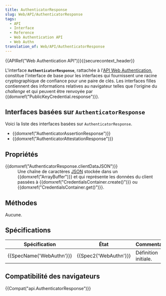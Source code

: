 ```yaml
---
title: AuthenticatorResponse
slug: Web/API/AuthenticatorResponse
tags:
  - API
  - Interface
  - Reference
  - Web Authentication API
  - Web Authn
translation_of: Web/API/AuthenticatorResponse
---
```

<p>{{APIRef("Web Authentication API")}}{{securecontext_header}}</p>

<p>L'interface <code><strong>AuthenticatorResponse</strong></code>, rattachée à l'<a href="/en-US/docs/Web/API/Web_Authentication_API">API Web Authentication</a>, constitue l'interface de base pour les interfaces qui fournissent une racine cryptographique de confiance pour une paire de clés. Les interfaces filles contiennent des informations relatives au navigateur telles que l'origine du <em>challenge</em> et qui peuvent être renvoyée par {{domxref("PublicKeyCredential.response")}}.</p>

<h2 id="Interfaces_basées_sur_AuthenticatorResponse">Interfaces basées sur <code>AuthenticatorResponse</code></h2>

<p>Voici la liste des interfaces basées sur <code>AuthenticatorResponse</code>.</p>

<ul>
 <li>{{domxref("AuthenticatorAssertionResponse")}}</li>
 <li>{{domxref("AuthenticatorAttestationResponse")}}</li>
</ul>

<h2 id="Propriétés">Propriétés</h2>

<dl>
 <dt>{{domxref("AuthenticatorResponse.clientDataJSON")}}</dt>
 <dd>Une chaîne de caractères <a href="/fr/docs/Learn/JavaScript/Objects/JSON">JSON</a> stockée dans un {{domxref("ArrayBuffer")}} et qui représente les données du client passées à {{domxref("CredentialsContainer.create()")}} ou {{domxref("CredentialsContainer.get()")}}.</dd>
</dl>

<h2 id="Méthodes">Méthodes</h2>

<p>Aucune.</p>

<h2 id="Spécifications">Spécifications</h2>

<table class="standard-table">
 <thead>
  <tr>
   <th scope="col">Spécification</th>
   <th scope="col">État</th>
   <th scope="col">Commentaires</th>
  </tr>
 </thead>
 <tbody>
  <tr>
   <td>{{SpecName('WebAuthn')}}</td>
   <td>{{Spec2('WebAuthn')}}</td>
   <td>Définition initiale.</td>
  </tr>
 </tbody>
</table>

<h2 id="Compatibilité_des_navigateurs">Compatibilité des navigateurs</h2>

<p>{{Compat("api.AuthenticatorResponse")}}</p>

